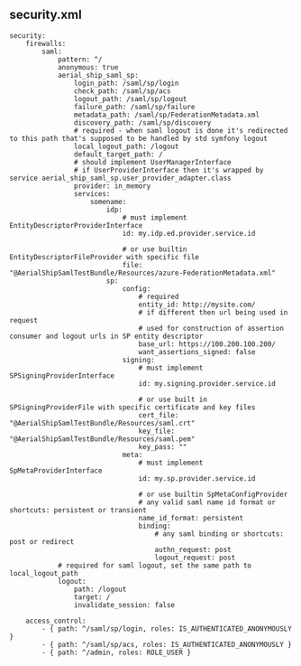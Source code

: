 
security.xml
------------

    security:
        firewalls:
            saml:
                pattern: ^/
                anonymous: true
                aerial_ship_saml_sp:
                    login_path: /saml/sp/login
                    check_path: /saml/sp/acs
                    logout_path: /saml/sp/logout
                    failure_path: /saml/sp/failure
                    metadata_path: /saml/sp/FederationMetadata.xml
                    discovery_path: /saml/sp/discovery
                    # required - when saml logout is done it's redirected to this path that's supposed to be handled by std symfony logout
                    local_logout_path: /logout
                    default_target_path: /
                    # should implement UserManagerInterface
                    # if UserProviderInterface then it's wrapped by service aerial_ship_saml_sp.user_provider_adapter.class
                    provider: in_memory
                    services:
                        somename:
                            idp:
                                # must implement EntityDescriptorProviderInterface
                                id: my.idp.ed.provider.service.id

                                # or use builtin EntityDescriptorFileProvider with specific file
                                file: "@AerialShipSamlTestBundle/Resources/azure-FederationMetadata.xml"
                            sp:
                                config:
                                    # required
                                    entity_id: http://mysite.com/
                                    # if different then url being used in request
                                    # used for construction of assertion consumer and logout urls in SP entity descriptor
                                    base_url: https://100.200.100.200/
                                    want_assertions_signed: false
                                signing:
                                    # must implement SPSigningProviderInterface
                                    id: my.signing.provider.service.id

                                    # or use built in SPSigningProviderFile with specific certificate and key files
                                    cert_file: "@AerialShipSamlTestBundle/Resources/saml.crt"
                                    key_file: "@AerialShipSamlTestBundle/Resources/saml.pem"
                                    key_pass: ""
                                meta:
                                    # must implement SpMetaProviderInterface
                                    id: my.sp.provider.service.id

                                    # or use builtin SpMetaConfigProvider
                                    # any valid saml name id format or shortcuts: persistent or transient
                                    name_id_format: persistent
                                    binding:
                                        # any saml binding or shortcuts: post or redirect
                                        authn_request: post
                                        logout_request: post
                # required for saml logout, set the same path to local_logout_path
                logout:
                    path: /logout
                    target: /
                    invalidate_session: false

        access_control:
            - { path: ^/saml/sp/login, roles: IS_AUTHENTICATED_ANONYMOUSLY }
            - { path: ^/saml/sp/acs, roles: IS_AUTHENTICATED_ANONYMOUSLY }
            - { path: ^/admin, roles: ROLE_USER }
